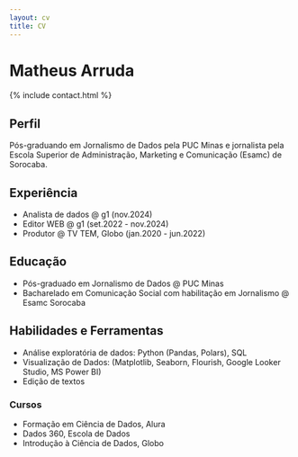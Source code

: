 ```yaml
---
layout: cv
title: CV
---
```

# Matheus Arruda
{% include contact.html %}

## Perfil
Pós-graduando em Jornalismo de Dados pela PUC Minas e jornalista pela Escola Superior de Administração, Marketing e Comunicação (Esamc) de Sorocaba.

## Experiência
* Analista de dados @ g1 (nov.2024)<br>
* Editor WEB @ g1 (set.2022 - nov.2024)<br>
* Produtor @ TV TEM, Globo (jan.2020 - jun.2022)<br> 

## Educação
* Pós-graduado em Jornalismo de Dados @ PUC Minas
* Bacharelado em Comunicação Social com habilitação em Jornalismo @ Esamc Sorocaba

## Habilidades e Ferramentas
* Análise exploratória de dados: Python (Pandas, Polars), SQL <br>
* Visualização de Dados: (Matplotlib, Seaborn, Flourish, Google Looker Studio, MS Power BI) <br>
* Edição de textos
  
### Cursos
* Formação em Ciência de Dados, Alura
* Dados 360, Escola de Dados
* Introdução à Ciência de Dados, Globo 
